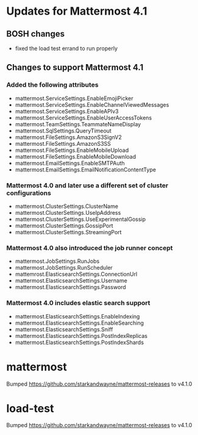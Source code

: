 # Updates for Mattermost 4.1

## BOSH changes

- fixed the load test errand to run properly

## Changes to support Mattermost 4.1

### Added the following attributes

- mattermost.ServiceSettings.EnableEmojiPicker
- mattermost.ServiceSettings.EnableChannelViewedMessages
- mattermost.ServiceSettings.EnableAPIv3
- mattermost.ServiceSettings.EnableUserAccessTokens
- mattermost.TeamSettings.TeammateNameDisplay
- mattermost.SqlSettings.QueryTimeout
- mattermost.FileSettings.AmazonS3SignV2
- mattermost.FileSettings.AmazonS3SS
- mattermost.FileSettings.EnableMobileUpload
- mattermost.FileSettings.EnableMobileDownload
- mattermost.EmailSettings.EnableSMTPAuth
- mattermost.EmailSettings.EmailNotificationContentType

### Mattermost 4.0 and later use a different set of cluster configurations

- mattermost.ClusterSettings.ClusterName
- mattermost.ClusterSettings.UseIpAddress
- mattermost.ClusterSettings.UseExperimentalGossip
- mattermost.ClusterSettings.GossipPort
- mattermost.ClusterSettings.StreamingPort

### Mattermost 4.0 also introduced the job runner concept

- mattermost.JobSettings.RunJobs
- mattermost.JobSettings.RunScheduler
- mattemrost.ElasticsearchSettings.ConnectionUrl
- mattermost.ElasticsearchSettings.Username
- mattermost.ElasticsearchSettings.Password

### Mattermost 4.0 includes elastic search support

- mattermost.ElasticsearchSettings.EnableIndexing
- mattermost.ElasticsearchSettings.EnableSearching
- mattermost.ElasticsearchSettings.Sniff
- mattermost.ElasticsearchSettings.PostIndexReplicas
- mattermost.ElasticsearchSettings.PostIndexShards

# mattermost
Bumped https://github.com/starkandwayne/mattermost-releases to v4.1.0

# load-test
Bumped https://github.com/starkandwayne/mattermost-releases to v4.1.0
